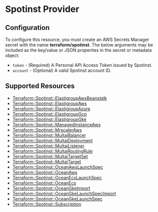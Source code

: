 # Spotinst Provider

## Configuration

To configure this resource, you must create an AWS Secrets Manager secret with the name **terraform/spotinst**. The below arguments may be included as the key/value or JSON properties in the secret or metadata object:

* `token` - (Required) A Personal API Access Token issued by Spotinst.
* `account` - (Optional) A valid Spotinst account ID.


## Supported Resources

* [Terraform::Spotinst::ElastigroupAwsBeanstalk](../resources/spotinst/Terraform-Spotinst-ElastigroupAwsBeanstalk/docs/README.md)
* [Terraform::Spotinst::ElastigroupAws](../resources/spotinst/Terraform-Spotinst-ElastigroupAws/docs/README.md)
* [Terraform::Spotinst::ElastigroupAzure](../resources/spotinst/Terraform-Spotinst-ElastigroupAzure/docs/README.md)
* [Terraform::Spotinst::ElastigroupGcp](../resources/spotinst/Terraform-Spotinst-ElastigroupGcp/docs/README.md)
* [Terraform::Spotinst::ElastigroupGke](../resources/spotinst/Terraform-Spotinst-ElastigroupGke/docs/README.md)
* [Terraform::Spotinst::ManagedInstanceAws](../resources/spotinst/Terraform-Spotinst-ManagedInstanceAws/docs/README.md)
* [Terraform::Spotinst::MrscalerAws](../resources/spotinst/Terraform-Spotinst-MrscalerAws/docs/README.md)
* [Terraform::Spotinst::MultaiBalancer](../resources/spotinst/Terraform-Spotinst-MultaiBalancer/docs/README.md)
* [Terraform::Spotinst::MultaiDeployment](../resources/spotinst/Terraform-Spotinst-MultaiDeployment/docs/README.md)
* [Terraform::Spotinst::MultaiListener](../resources/spotinst/Terraform-Spotinst-MultaiListener/docs/README.md)
* [Terraform::Spotinst::MultaiRoutingRule](../resources/spotinst/Terraform-Spotinst-MultaiRoutingRule/docs/README.md)
* [Terraform::Spotinst::MultaiTargetSet](../resources/spotinst/Terraform-Spotinst-MultaiTargetSet/docs/README.md)
* [Terraform::Spotinst::MultaiTarget](../resources/spotinst/Terraform-Spotinst-MultaiTarget/docs/README.md)
* [Terraform::Spotinst::OceanAwsLaunchSpec](../resources/spotinst/Terraform-Spotinst-OceanAwsLaunchSpec/docs/README.md)
* [Terraform::Spotinst::OceanAws](../resources/spotinst/Terraform-Spotinst-OceanAws/docs/README.md)
* [Terraform::Spotinst::OceanEcsLaunchSpec](../resources/spotinst/Terraform-Spotinst-OceanEcsLaunchSpec/docs/README.md)
* [Terraform::Spotinst::OceanEcs](../resources/spotinst/Terraform-Spotinst-OceanEcs/docs/README.md)
* [Terraform::Spotinst::OceanGkeImport](../resources/spotinst/Terraform-Spotinst-OceanGkeImport/docs/README.md)
* [Terraform::Spotinst::OceanGkeLaunchSpecImport](../resources/spotinst/Terraform-Spotinst-OceanGkeLaunchSpecImport/docs/README.md)
* [Terraform::Spotinst::OceanGkeLaunchSpec](../resources/spotinst/Terraform-Spotinst-OceanGkeLaunchSpec/docs/README.md)
* [Terraform::Spotinst::Subscription](../resources/spotinst/Terraform-Spotinst-Subscription/docs/README.md)